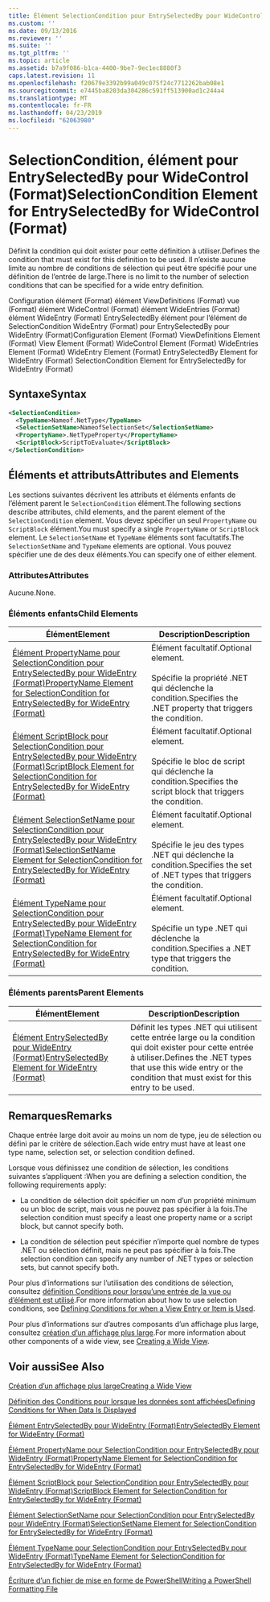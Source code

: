 ```yaml
---
title: Élément SelectionCondition pour EntrySelectedBy pour WideControl (Format) | Microsoft Docs
ms.custom: ''
ms.date: 09/13/2016
ms.reviewer: ''
ms.suite: ''
ms.tgt_pltfrm: ''
ms.topic: article
ms.assetid: b7a9f086-b1ca-4400-9be7-9ec1ec8880f3
caps.latest.revision: 11
ms.openlocfilehash: f20679e3392b99a049c075f24c7712262bab08e1
ms.sourcegitcommit: e7445ba8203da304286c591ff513900ad1c244a4
ms.translationtype: MT
ms.contentlocale: fr-FR
ms.lasthandoff: 04/23/2019
ms.locfileid: "62063980"
---
```

# <a name="selectioncondition-element-for-entryselectedby-for-widecontrol-format"></a><span data-ttu-id="80364-102">SelectionCondition, élément pour EntrySelectedBy pour WideControl (Format)</span><span class="sxs-lookup"><span data-stu-id="80364-102">SelectionCondition Element for EntrySelectedBy for WideControl (Format)</span></span>

<span data-ttu-id="80364-103">Définit la condition qui doit exister pour cette définition à utiliser.</span><span class="sxs-lookup"><span data-stu-id="80364-103">Defines the condition that must exist for this definition to be used.</span></span> <span data-ttu-id="80364-104">Il n’existe aucune limite au nombre de conditions de sélection qui peut être spécifié pour une définition de l’entrée de large.</span><span class="sxs-lookup"><span data-stu-id="80364-104">There is no limit to the number of selection conditions that can be specified for a wide entry definition.</span></span>

<span data-ttu-id="80364-105">Configuration élément (Format) élément ViewDefinitions (Format) vue (Format) élément WideControl (Format) élément WideEntries (Format) élément WideEntry (Format) EntrySelectedBy élément pour l’élément de SelectionCondition WideEntry (Format) pour EntrySelectedBy pour WideEntry (Format)</span><span class="sxs-lookup"><span data-stu-id="80364-105">Configuration Element (Format) ViewDefinitions Element (Format) View Element (Format) WideControl Element (Format) WideEntries Element (Format) WideEntry Element (Format) EntrySelectedBy Element for WideEntry (Format) SelectionCondition Element for EntrySelectedBy for WideEntry (Format)</span></span>

## <a name="syntax"></a><span data-ttu-id="80364-106">Syntaxe</span><span class="sxs-lookup"><span data-stu-id="80364-106">Syntax</span></span>

```xml
<SelectionCondition>
  <TypeName>Nameof.NetType</TypeName>
  <SelectionSetName>NameofSelectionSet</SelectionSetName>
  <PropertyName>.NetTypeProperty</PropertyName>
  <ScriptBlock>ScriptToEvaluate</ScriptBlock>
</SelectionCondition>
```

## <a name="attributes-and-elements"></a><span data-ttu-id="80364-107">Éléments et attributs</span><span class="sxs-lookup"><span data-stu-id="80364-107">Attributes and Elements</span></span>

<span data-ttu-id="80364-108">Les sections suivantes décrivent les attributs et éléments enfants de l’élément parent le `SelectionCondition` élément.</span><span class="sxs-lookup"><span data-stu-id="80364-108">The following sections describe attributes, child elements, and the parent element of the `SelectionCondition` element.</span></span> <span data-ttu-id="80364-109">Vous devez spécifier un seul `PropertyName` ou `ScriptBlock` élément.</span><span class="sxs-lookup"><span data-stu-id="80364-109">You must specify a single `PropertyName` or `ScriptBlock` element.</span></span> <span data-ttu-id="80364-110">Le `SelectionSetName` et `TypeName` éléments sont facultatifs.</span><span class="sxs-lookup"><span data-stu-id="80364-110">The `SelectionSetName` and `TypeName` elements are optional.</span></span> <span data-ttu-id="80364-111">Vous pouvez spécifier une de des deux éléments.</span><span class="sxs-lookup"><span data-stu-id="80364-111">You can specify one of either element.</span></span>

### <a name="attributes"></a><span data-ttu-id="80364-112">Attributes</span><span class="sxs-lookup"><span data-stu-id="80364-112">Attributes</span></span>

<span data-ttu-id="80364-113">Aucune.</span><span class="sxs-lookup"><span data-stu-id="80364-113">None.</span></span>

### <a name="child-elements"></a><span data-ttu-id="80364-114">Éléments enfants</span><span class="sxs-lookup"><span data-stu-id="80364-114">Child Elements</span></span>

|<span data-ttu-id="80364-115">Élément</span><span class="sxs-lookup"><span data-stu-id="80364-115">Element</span></span>|<span data-ttu-id="80364-116">Description</span><span class="sxs-lookup"><span data-stu-id="80364-116">Description</span></span>|
|-------------|-----------------|
|[<span data-ttu-id="80364-117">Élément PropertyName pour SelectionCondition pour EntrySelectedBy pour WideEntry (Format)</span><span class="sxs-lookup"><span data-stu-id="80364-117">PropertyName Element for SelectionCondition for EntrySelectedBy for WideEntry (Format)</span></span>](./propertyname-element-for-selectioncondition-for-entryselectedby-for-wideentry-format.md)|<span data-ttu-id="80364-118">Élément facultatif.</span><span class="sxs-lookup"><span data-stu-id="80364-118">Optional element.</span></span><br /><br /> <span data-ttu-id="80364-119">Spécifie la propriété .NET qui déclenche la condition.</span><span class="sxs-lookup"><span data-stu-id="80364-119">Specifies the .NET property that triggers the condition.</span></span>|
|[<span data-ttu-id="80364-120">Élément ScriptBlock pour SelectionCondition pour EntrySelectedBy pour WideEntry (Format)</span><span class="sxs-lookup"><span data-stu-id="80364-120">ScriptBlock Element for SelectionCondition for EntrySelectedBy for WideEntry (Format)</span></span>](./scriptblock-element-for-selectioncondition-for-entryselectedby-for-widecontrol-format.md)|<span data-ttu-id="80364-121">Élément facultatif.</span><span class="sxs-lookup"><span data-stu-id="80364-121">Optional element.</span></span><br /><br /> <span data-ttu-id="80364-122">Spécifie le bloc de script qui déclenche la condition.</span><span class="sxs-lookup"><span data-stu-id="80364-122">Specifies the script block that triggers the condition.</span></span>|
|[<span data-ttu-id="80364-123">Élément SelectionSetName pour SelectionCondition pour EntrySelectedBy pour WideEntry (Format)</span><span class="sxs-lookup"><span data-stu-id="80364-123">SelectionSetName Element for SelectionCondition for EntrySelectedBy for WideEntry (Format)</span></span>](./selectionsetname-element-for-selectioncondition-for-entryselectedby-for-wideentry-format.md)|<span data-ttu-id="80364-124">Élément facultatif.</span><span class="sxs-lookup"><span data-stu-id="80364-124">Optional element.</span></span><br /><br /> <span data-ttu-id="80364-125">Spécifie le jeu des types .NET qui déclenche la condition.</span><span class="sxs-lookup"><span data-stu-id="80364-125">Specifies the set of .NET types that triggers the condition.</span></span>|
|[<span data-ttu-id="80364-126">Élément TypeName pour SelectionCondition pour EntrySelectedBy pour WideEntry (Format)</span><span class="sxs-lookup"><span data-stu-id="80364-126">TypeName Element for SelectionCondition for EntrySelectedBy for WideEntry (Format)</span></span>](./typename-element-for-selectioncondition-for-entryselectedby-for-widecontrol-format.md)|<span data-ttu-id="80364-127">Élément facultatif.</span><span class="sxs-lookup"><span data-stu-id="80364-127">Optional element.</span></span><br /><br /> <span data-ttu-id="80364-128">Spécifie un type .NET qui déclenche la condition.</span><span class="sxs-lookup"><span data-stu-id="80364-128">Specifies a .NET type that triggers the condition.</span></span>|

### <a name="parent-elements"></a><span data-ttu-id="80364-129">Éléments parents</span><span class="sxs-lookup"><span data-stu-id="80364-129">Parent Elements</span></span>

|<span data-ttu-id="80364-130">Élément</span><span class="sxs-lookup"><span data-stu-id="80364-130">Element</span></span>|<span data-ttu-id="80364-131">Description</span><span class="sxs-lookup"><span data-stu-id="80364-131">Description</span></span>|
|-------------|-----------------|
|[<span data-ttu-id="80364-132">Élément EntrySelectedBy pour WideEntry (Format)</span><span class="sxs-lookup"><span data-stu-id="80364-132">EntrySelectedBy Element for WideEntry (Format)</span></span>](./entryselectedby-element-for-wideentry-format.md)|<span data-ttu-id="80364-133">Définit les types .NET qui utilisent cette entrée large ou la condition qui doit exister pour cette entrée à utiliser.</span><span class="sxs-lookup"><span data-stu-id="80364-133">Defines the .NET types that use this wide entry or the condition that must exist for this entry to be used.</span></span>|

## <a name="remarks"></a><span data-ttu-id="80364-134">Remarques</span><span class="sxs-lookup"><span data-stu-id="80364-134">Remarks</span></span>

<span data-ttu-id="80364-135">Chaque entrée large doit avoir au moins un nom de type, jeu de sélection ou défini par le critère de sélection.</span><span class="sxs-lookup"><span data-stu-id="80364-135">Each wide entry must have at least one type name, selection set, or selection condition defined.</span></span>

<span data-ttu-id="80364-136">Lorsque vous définissez une condition de sélection, les conditions suivantes s’appliquent :</span><span class="sxs-lookup"><span data-stu-id="80364-136">When you are defining a selection condition, the following requirements apply:</span></span>

- <span data-ttu-id="80364-137">La condition de sélection doit spécifier un nom d’un propriété minimum ou un bloc de script, mais vous ne pouvez pas spécifier à la fois.</span><span class="sxs-lookup"><span data-stu-id="80364-137">The selection condition must specify a least one property name or a script block, but cannot specify both.</span></span>

- <span data-ttu-id="80364-138">La condition de sélection peut spécifier n’importe quel nombre de types .NET ou sélection définit, mais ne peut pas spécifier à la fois.</span><span class="sxs-lookup"><span data-stu-id="80364-138">The selection condition can specify any number of .NET types or selection sets, but cannot specify both.</span></span>

<span data-ttu-id="80364-139">Pour plus d’informations sur l’utilisation des conditions de sélection, consultez [définition Conditions pour lorsqu’une entrée de la vue ou d’élément est utilisé](./defining-conditions-for-displaying-data.md).</span><span class="sxs-lookup"><span data-stu-id="80364-139">For more information about how to use selection conditions, see [Defining Conditions for when a View Entry or Item is Used](./defining-conditions-for-displaying-data.md).</span></span>

<span data-ttu-id="80364-140">Pour plus d’informations sur d’autres composants d’un affichage plus large, consultez [création d’un affichage plus large](./creating-a-wide-view.md).</span><span class="sxs-lookup"><span data-stu-id="80364-140">For more information about other components of a wide view, see [Creating a Wide View](./creating-a-wide-view.md).</span></span>

## <a name="see-also"></a><span data-ttu-id="80364-141">Voir aussi</span><span class="sxs-lookup"><span data-stu-id="80364-141">See Also</span></span>

[<span data-ttu-id="80364-142">Création d’un affichage plus large</span><span class="sxs-lookup"><span data-stu-id="80364-142">Creating a Wide View</span></span>](./creating-a-wide-view.md)

[<span data-ttu-id="80364-143">Définition des Conditions pour lorsque les données sont affichées</span><span class="sxs-lookup"><span data-stu-id="80364-143">Defining Conditions for When Data Is Displayed</span></span>](./defining-conditions-for-displaying-data.md)

[<span data-ttu-id="80364-144">Élément EntrySelectedBy pour WideEntry (Format)</span><span class="sxs-lookup"><span data-stu-id="80364-144">EntrySelectedBy Element for WideEntry (Format)</span></span>](./entryselectedby-element-for-wideentry-format.md)

[<span data-ttu-id="80364-145">Élément PropertyName pour SelectionCondition pour EntrySelectedBy pour WideEntry (Format)</span><span class="sxs-lookup"><span data-stu-id="80364-145">PropertyName Element for SelectionCondition for EntrySelectedBy for WideEntry (Format)</span></span>](./propertyname-element-for-selectioncondition-for-entryselectedby-for-wideentry-format.md)

[<span data-ttu-id="80364-146">Élément ScriptBlock pour SelectionCondition pour EntrySelectedBy pour WideEntry (Format)</span><span class="sxs-lookup"><span data-stu-id="80364-146">ScriptBlock Element for SelectionCondition for EntrySelectedBy for WideEntry (Format)</span></span>](./scriptblock-element-for-selectioncondition-for-entryselectedby-for-widecontrol-format.md)

[<span data-ttu-id="80364-147">Élément SelectionSetName pour SelectionCondition pour EntrySelectedBy pour WideEntry (Format)</span><span class="sxs-lookup"><span data-stu-id="80364-147">SelectionSetName Element for SelectionCondition for EntrySelectedBy for WideEntry (Format)</span></span>](./selectionsetname-element-for-selectioncondition-for-entryselectedby-for-wideentry-format.md)

[<span data-ttu-id="80364-148">Élément TypeName pour SelectionCondition pour EntrySelectedBy pour WideEntry (Format)</span><span class="sxs-lookup"><span data-stu-id="80364-148">TypeName Element for SelectionCondition for EntrySelectedBy for WideEntry (Format)</span></span>](./typename-element-for-selectioncondition-for-entryselectedby-for-widecontrol-format.md)

[<span data-ttu-id="80364-149">Écriture d’un fichier de mise en forme de PowerShell</span><span class="sxs-lookup"><span data-stu-id="80364-149">Writing a PowerShell Formatting File</span></span>](./writing-a-powershell-formatting-file.md)
